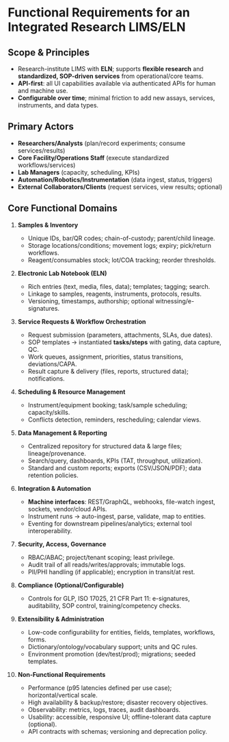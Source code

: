# Functional Requirements for an Integrated Research LIMS/ELN

## Scope & Principles
- Research-institute LIMS with **ELN**; supports **flexible research** and **standardized, SOP-driven services** from operational/core teams.
- **API-first**: all UI capabilities available via authenticated APIs for human and machine use.
- **Configurable over time**; minimal friction to add new assays, services, instruments, and data types.

## Primary Actors
- **Researchers/Analysts** (plan/record experiments; consume services/results)
- **Core Facility/Operations Staff** (execute standardized workflows/services)
- **Lab Managers** (capacity, scheduling, KPIs)
- **Automation/Robotics/Instrumentation** (data ingest, status, triggers)
- **External Collaborators/Clients** (request services, view results; optional)

## Core Functional Domains
1. **Samples & Inventory**
   - Unique IDs, bar/QR codes; chain-of-custody; parent/child lineage.
   - Storage locations/conditions; movement logs; expiry; pick/return workflows.
   - Reagent/consumables stock; lot/COA tracking; reorder thresholds.

2. **Electronic Lab Notebook (ELN)**
   - Rich entries (text, media, files, data); templates; tagging; search.
   - Linkage to samples, reagents, instruments, protocols, results.
   - Versioning, timestamps, authorship; optional witnessing/e-signatures.

3. **Service Requests & Workflow Orchestration**
   - Request submission (parameters, attachments, SLAs, due dates).
   - SOP templates → instantiated **tasks/steps** with gating, data capture, QC.
   - Work queues, assignment, priorities, status transitions, deviations/CAPA.
   - Result capture & delivery (files, reports, structured data); notifications.

4. **Scheduling & Resource Management**
   - Instrument/equipment booking; task/sample scheduling; capacity/skills.
   - Conflicts detection, reminders, rescheduling; calendar views.

5. **Data Management & Reporting**
   - Centralized repository for structured data & large files; lineage/provenance.
   - Search/query, dashboards, KPIs (TAT, throughput, utilization).
   - Standard and custom reports; exports (CSV/JSON/PDF); data retention policies.

6. **Integration & Automation**
   - **Machine interfaces**: REST/GraphQL, webhooks, file-watch ingest, sockets, vendor/cloud APIs.
   - Instrument runs → auto-ingest, parse, validate, map to entities.
   - Eventing for downstream pipelines/analytics; external tool interoperability.

7. **Security, Access, Governance**
   - RBAC/ABAC; project/tenant scoping; least privilege.
   - Audit trail of all reads/writes/approvals; immutable logs.
   - PII/PHI handling (if applicable); encryption in transit/at rest.

8. **Compliance (Optional/Configurable)**
   - Controls for GLP, ISO 17025, 21 CFR Part 11: e-signatures, auditability, SOP control, training/competency checks.

9. **Extensibility & Administration**
   - Low-code configurability for entities, fields, templates, workflows, forms.
   - Dictionary/ontology/vocabulary support; units and QC rules.
   - Environment promotion (dev/test/prod); migrations; seeded templates.

10. **Non-Functional Requirements**
    - Performance (p95 latencies defined per use case); horizontal/vertical scale.
    - High availability & backup/restore; disaster recovery objectives.
    - Observability: metrics, logs, traces, audit dashboards.
    - Usability: accessible, responsive UI; offline-tolerant data capture (optional).
    - API contracts with schemas; versioning and deprecation policy.

